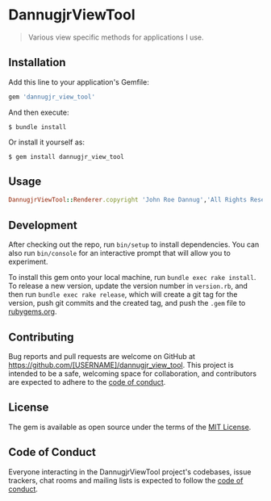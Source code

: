 # DannugjrViewTool
> Various view specific methods for applications I use.

## Installation

Add this line to your application's Gemfile:

```ruby
gem 'dannugjr_view_tool'
```

And then execute:

    $ bundle install

Or install it yourself as:

    $ gem install dannugjr_view_tool

## Usage

```ruby
DannugjrViewTool::Renderer.copyright 'John Roe Dannug','All Rights Reserved'
```


## Development

After checking out the repo, run `bin/setup` to install dependencies. You can also run `bin/console` for an interactive prompt that will allow you to experiment.

To install this gem onto your local machine, run `bundle exec rake install`. To release a new version, update the version number in `version.rb`, and then run `bundle exec rake release`, which will create a git tag for the version, push git commits and the created tag, and push the `.gem` file to [rubygems.org](https://rubygems.org).

## Contributing

Bug reports and pull requests are welcome on GitHub at https://github.com/[USERNAME]/dannugjr_view_tool. This project is intended to be a safe, welcoming space for collaboration, and contributors are expected to adhere to the [code of conduct](https://github.com/[USERNAME]/dannugjr_view_tool/blob/master/CODE_OF_CONDUCT.md).

## License

The gem is available as open source under the terms of the [MIT License](https://opensource.org/licenses/MIT).

## Code of Conduct

Everyone interacting in the DannugjrViewTool project's codebases, issue trackers, chat rooms and mailing lists is expected to follow the [code of conduct](https://github.com/[USERNAME]/dannugjr_view_tool/blob/master/CODE_OF_CONDUCT.md).
